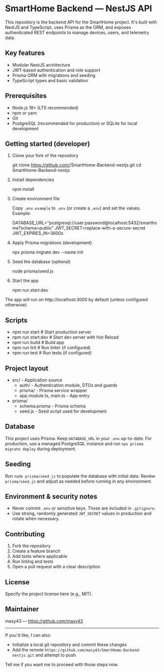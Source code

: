 # SmartHome Backend — NestJS API

This repository is the backend API for the SmartHome project. It's built with NestJS and TypeScript, uses Prisma as the ORM, and exposes authenticated REST endpoints to manage devices, users, and telemetry data.

## Key features

- Modular NestJS architecture
- JWT-based authentication and role support
- Prisma ORM with migrations and seeding
- TypeScript types and basic validation

## Prerequisites

- Node.js 18+ (LTS recommended)
- npm or yarn
- Git
- PostgreSQL (recommended for production) or SQLite for local development

## Getting started (developer)

1. Clone your fork of the repository

   git clone https://github.com/<your-username>/SmartHome-Backend-nestjs.git
   cd SmartHome-Backend-nestjs

2. Install dependencies

   npm install

3. Create environment file

   Copy `.env.example` to `.env` (or create a `.env`) and set the values. Example:

   DATABASE_URL="postgresql://user:password@localhost:5432/smarthome?schema=public"
   JWT_SECRET=replace-with-a-secure-secret
   JWT_EXPIRES_IN=3600s

4. Apply Prisma migrations (development)

   npx prisma migrate dev --name init

5. Seed the database (optional)

   node prisma/seed.js

6. Start the app

   npm run start:dev

The app will run on http://localhost:3000 by default (unless configured otherwise).

## Scripts

- npm run start # Start production server
- npm run start:dev # Start dev server with Hot Reload
- npm run build # Build app
- npm run lint # Run linter (if configured)
- npm run test # Run tests (if configured)

## Project layout

- src/ - Application source
  - auth/ - Authentication module, DTOs and guards
  - prisma/ - Prisma service wrapper
  - app.module.ts, main.ts - App entry
- prisma/
  - schema.prisma - Prisma schema
  - seed.js - Seed script used for development

## Database

This project uses Prisma. Keep `DATABASE_URL` in your `.env` up-to-date. For production, use a managed PostgreSQL instance and run `npx prisma migrate deploy` during deployment.

## Seeding

Run `node prisma/seed.js` to populate the database with initial data. Review `prisma/seed.js` and adjust as needed before running in any environment.

## Environment & security notes

- Never commit `.env` or sensitive keys. Those are included in `.gitignore`.
- Use strong, randomly generated `JWT_SECRET` values in production and rotate when necessary.

## Contributing

1. Fork the repository
2. Create a feature branch
3. Add tests where applicable
4. Run linting and tests
5. Open a pull request with a clear description

## License

Specify the project license here (e.g., MIT).

## Maintainer

masy43 — https://github.com/masy43

---

If you'd like, I can also:

- Initialize a local git repository and commit these changes
- Add the remote `https://github.com/masy43/SmartHome-Backend-nestjs.git` and attempt to push

Tell me if you want me to proceed with those steps now.
